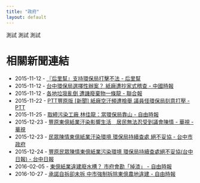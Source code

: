 ```yaml
---
title: "政府"
layout: default
---
```

測試
測試
測試

# 相關新聞連結
- 2015-11-12 - [『后里幫』支持環保局打擊不法 - 后里幫](https://www.facebook.com/groups/TaiwanHoly/permalink/966758386704413/?hc_location=ufi)
- 2015-11-12 - [台中環保局選擇性辦案？ 紙廠遭抄家式稽查 - 中國時報](http://www.chinatimes.com/realtimenews/20151111002609-260407)
- 2015-11-12 - [各地垃圾亂倒 遭譏廢棄物一條龍 - 聯合報](http://udn.com/news/story/7325/1309058)
- 2015-11-22 - [PTT豐原版  [新聞] 紙廠空汙頻遭檢舉 議員怪環保局刻意打壓 - PTT](https://www.ptt.cc/bbs/FengYuan/M.1448166278.A.B25.html)
- 2015-11-25 - [取締污染工廠 林佳龍：當環保局靠山 - 自由時報](http://news.ltn.com.tw/news/politics/breakingnews/1520010)
- 2015-12-23 - [豐原東億紙業汙染影響生活　居民無法忍受到議會陳情 - 華視 - 華視](http://news.cts.com.tw/nownews/society/201512/201512231697648.html#.VnvAJYfUjSE)
- 2015-12-23 - [民眾陳情東億紙業汙染環境 環保局持續查處 絕不妥協 - 台中市政府](http://www.taichung.gov.tw/ct.asp?xItem=1580178&ctNode=712&mp=100010)
- 2015-12-24 - [豐原民眾陳情東億紙業污染環境  環保局持續查處絕不妥協(台中日報) - 台中日報](http://www.shop2000.com.tw/台中日報/news/233589)
- 2016-02-05 - [東億紙業違建廢水槽？ 市府會勘「掉漆」 - 自由時報](http://news.ltn.com.tw/news/local/paper/956470)
- 2016-10-27 - [承諾自拆卻未拆 中市強制拆除東億農地違建 - 自由時報](http://news.ltn.com.tw/news/life/breakingnews/1869272)
